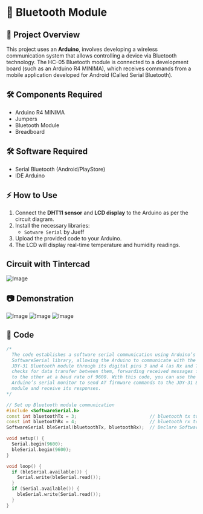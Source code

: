 # 🛜 Bluetooth Module

## 📌 Project Overview  
This project uses an **Arduino**, involves developing a wireless communication system that allows controlling a device via Bluetooth technology. The HC-05 Bluetooth module is connected to a development board (such as an Arduino R4 MINIMA), which receives commands from a mobile application developed for Android (Called Serial Bluetooth).

## 🛠️ Components Required  
- Arduino R4 MINIMA
- Jumpers
- Bluetooth Module
- Breadboard

## 🛠️ Software Required
- Serial Bluetooth (Android/PlayStore)
- IDE Arduino

## ⚡ How to Use  
1. Connect the **DHT11 sensor** and **LCD display** to the Arduino as per the circuit diagram.  
2. Install the necessary libraries:  
   - `Sotware Serial` by Jueff
3. Upload the provided code to your Arduino.  
4. The LCD will display real-time temperature and humidity readings.

## Circuit with Tintercad
![Image](https://github.com/user-attachments/assets/71a8dec8-8860-49fa-914f-ef0dfd7f92d8)

## 📷 Demonstration  
![Image](https://github.com/user-attachments/assets/0c4ae8a7-318f-4201-ae95-53aec51e8e55)
![Image](https://github.com/user-attachments/assets/039912be-8f27-4c29-a480-46ad07e46770)
![Image](https://github.com/user-attachments/assets/ca3cc615-10a1-4df9-9270-12d1696057f9)

## 📝 Code  
```cpp
/*
  The code establishes a software serial communication using Arduino’s 
  SoftwareSerial library, allowing the Arduino to communicate with the 
  JDY-31 Bluetooth module through its digital pins 3 and 4 (as Rx and Tx). It 
  checks for data transfer between them, forwarding received messages from one 
  to the other at a baud rate of 9600. With this code, you can use the 
  Arduino’s serial monitor to send AT firmware commands to the JDY-31 Bluetooth 
  module and receive its responses.
*/

// Set up Bluetooth module communication
#include <SoftwareSerial.h>
const int bluetoothTx = 3;                           // bluetooth tx to 3 pin
const int bluetoothRx = 4;                           // bluetooth rx to 4 pin
SoftwareSerial bleSerial(bluetoothTx, bluetoothRx);  // Declare SoftwareSerial object for Bluetooth communication

void setup() {
  Serial.begin(9600);
  bleSerial.begin(9600);
}

void loop() {
  if (bleSerial.available()) {
    Serial.write(bleSerial.read());
  }
  if (Serial.available()) {
    bleSerial.write(Serial.read());
  }
}
